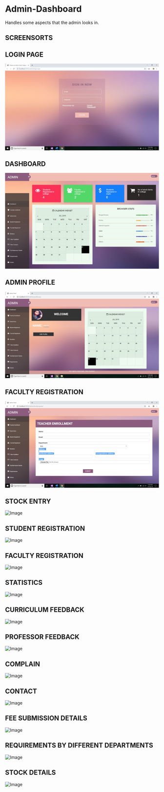 # Admin-Dashboard
Handles some aspects that the admin looks in.


## SCREENSORTS





## LOGIN PAGE


![Image](https://github.com/keen-soul/Admin-Dashboard/blob/master/login.jpg)




## DASHBOARD


![Image](https://github.com/keen-soul/Admin-Dashboard/blob/master/Dashboardd.jpg)




## ADMIN PROFILE


![Image](https://github.com/keen-soul/Admin-Dashboard/blob/master/Admin%20Profile.jpg)




## FACULTY REGISTRATION


![Image](https://github.com/keen-soul/Admin-Dashboard/blob/master/faculty%20registration.jpg)




## STOCK ENTRY


![Image]()




## STUDENT REGISTRATION


![Image]()




## FACULTY REGISTRATION


![Image]()




## STATISTICS


![Image]()




## CURRICULUM FEEDBACK


![Image]()




## PROFESSOR FEEDBACK


![Image]()




## COMPLAIN


![Image]()




## CONTACT


![Image]()




## FEE SUBMISSION DETAILS


![Image]()




## REQUIREMENTS BY DIFFERENT DEPARTMENTS


![Image]()




## STOCK DETAILS


![Image]()




